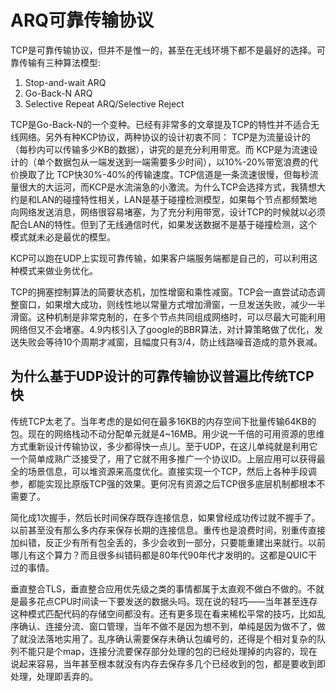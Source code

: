 # ARQ可靠传输协议

TCP是可靠传输协议，但并不是惟一的，甚至在无线环境下都不是最好的选择。可靠传输有三种算法模型:

1. Stop-and-wait ARQ
2. Go-Back-N ARQ
3. Selective Repeat ARQ/Selective Reject

TCP是Go-Back-N的一个变种。已经有非常多的文章提及TCP的特性并不适合无线网络。另外有种KCP协议，两种协议的设计初衷不同：
TCP是为流量设计的（每秒内可以传输多少KB的数据），讲究的是充分利用带宽。而 KCP是为流速设计的（单个数据包从一端发送到一端需要多少时间），以10%-20%带宽浪费的代价换取了比 TCP快30%-40%的传输速度。TCP信道是一条流速很慢，但每秒流量很大的大运河，而KCP是水流湍急的小激流。为什么TCP会选择方式，我猜想大约是和LAN的碰撞特性相关，LAN是基于碰撞检测模型，如果每个节点都频繁地向网络发送消息，网络很容易堵塞，为了充分利用带宽，设计TCP的时候就以必须配合LAN的特性。但到了无线通信时代，如果发送数据不是基于碰撞检测，这个模式就未必是最优的模型。

KCP可以跑在UDP上实现可靠传输，如果客户端服务端都是自己的，可以利用这种模式来做业务优化。

TCP的拥塞控制算法的简要状态机，加性增窗和乘性减窗。TCP会一直尝试动态调整窗口，如果增大成功，则线性地以常量方式增加滑窗，一旦发送失败，减少一半滑窗。这种机制是非常克制的，在多个节点共同组成网络时，可以尽最大可能利用网络但又不会堵塞。4.9内核引入了google的BBR算法，对计算策略做了优化，发送失败会等待10个周期才减窗，且幅度只有3/4，防止线路噪音造成的意外衰减。

## 为什么基于UDP设计的可靠传输协议普遍比传统TCP快

传统TCP太老了。当年考虑的是如何在最多16KB的内存空间下批量传输64KB的包。现在的网络栈动不动分配单元就是4~16MB。用少说一千倍的可用资源的思维方式重新设计传输协议，多少都得快一点儿。至于UDP，在这儿单纯就是利用它一个简单成熟广泛接受了，用了它就不用多推广一个协议ID。上层应用可以获得最全的场景信息，可以堆资源来高度优化。直接实现一个TCP，然后上各种手段调参，都能实现比原版TCP强的效果。更何况有资源之后TCP很多底层机制都根本不需要了。

简化成1次握手，然后长时间保存既存连接信息，如果曾经成功传过就不握手了。以前甚至没有那么多内存来保存长期的连接信息。重传也是浪费时间，别重传直接加纠错，反正少有所有包全丢的，多少会收到一部分，只要能重建出来就行。以前哪儿有这个算力？而且很多纠错码都是80年代90年代才发明的。这都是QUIC干过的事情。

垂直整合TLS，垂直整合应用优先级之类的事情都属于太直观不做白不做的。不就是最多花点CPU时间读一下要发送的数据头吗。现在说的轻巧——当年甚至连存这种模式匹配代码的存储空间都没有。还有更多现在看来稀松平常的技巧，比如乱序确认、连接分流、窗口管理，当年不做不是因为想不到，单纯是因为做不了，做了就没法落地实用了。乱序确认需要保存未确认包编号的，还得是个相对复杂的队列不能只是个map，连接分流要保存部分处理的包的已经处理掉的内容的，现在说起来容易，当年甚至根本就没有内存去保存多几个已经收到的包，都是要收到即处理，处理即丢弃的。
